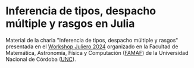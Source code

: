 # Inferencia de tipos, despacho múltiple y rasgos en Julia

Material de la charla "Inferencia de tipos, despacho múltiple y rasgos" presentada en el [Workshop Juliero 2024](https://github.com/jipphysics/workshop-juliero-2024) organizado en la Facultad de Matemática, Astronomía, Física y Computación ([FAMAF](https://www.famaf.unc.edu.ar/)) de la Universidad Nacional de Córdoba ([UNC](https://www.unc.edu.ar/)).

